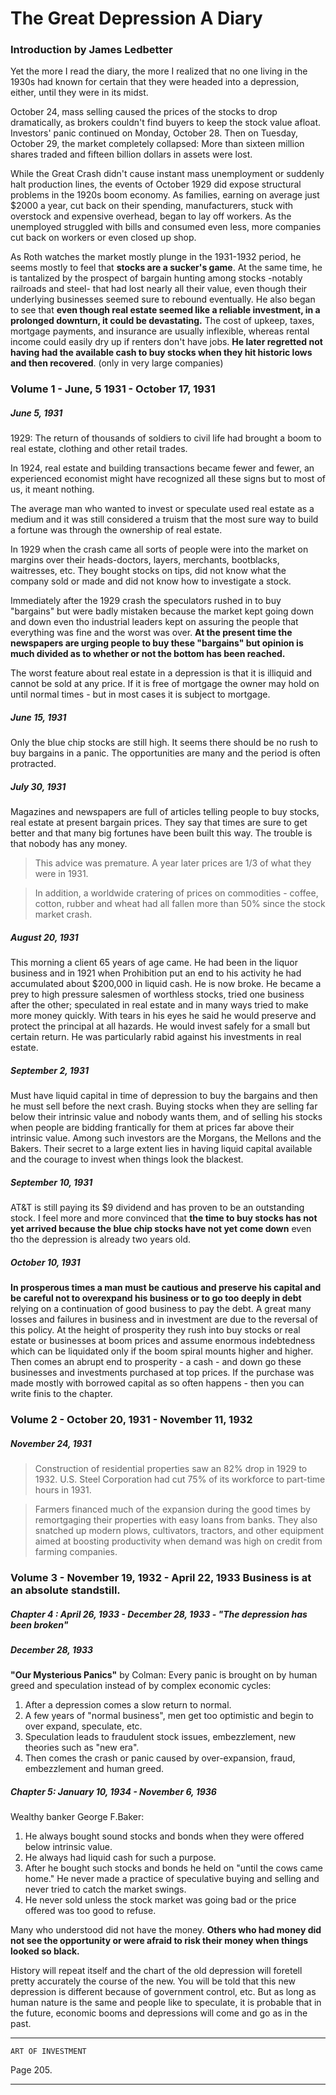 # The Great Depression A Diary

### Introduction by James Ledbetter

Yet the more I read the diary, the more I realized that no one living in the 1930s had known for certain that they were headed into a depression, either, until they were in its midst.

October 24, mass selling caused the prices of the stocks to drop dramatically, as brokers couldn't find buyers to keep the stock value afloat. Investors' panic continued on Monday, October 28. Then on Tuesday, October 29, the market completely collapsed: More than sixteen million shares traded and fifteen billion dollars in assets were lost.

While the Great Crash didn't cause instant mass unemployment or suddenly halt production lines, the events of October 1929 did expose structural problems in the 1920s boom economy. As families, earning on average just $2000 a year, cut back on their spending, manufacturers, stuck with overstock and expensive overhead, began to lay off workers. As the unemployed struggled with bills and consumed even less, more companies cut back on workers or even closed up shop.

As Roth watches the market mostly plunge in the 1931-1932 period, he seems mostly to feel that **stocks are a sucker's game**. At the same time, he is tantalized by the prospect of bargain hunting among stocks -notably railroads and steel- that had lost nearly all their value, even though their underlying businesses seemed sure to rebound eventually. He also began to see that **even though real estate seemed like a reliable investment, in a prolonged downturn, it could be devastating.** The cost of upkeep, taxes, mortgage payments, and insurance are usually inflexible, whereas rental income could easily dry up if renters don't have jobs. **He later regretted not having had the available cash to buy stocks when they hit historic lows and then recovered**. (only in very large companies)

### Volume 1 - June, 5 1931 - October 17, 1931

##### June 5, 1931

1929: The return of thousands of soldiers to civil life had brought a boom to real estate, clothing and other retail trades.

In 1924, real estate and building transactions became fewer and fewer, an experienced economist might have recognized all these signs but to most of us, it meant nothing.

The average man who wanted to invest or speculate used real estate as a medium and it was still considered a truism that the most sure way to build a fortune was through the ownership of real estate.

In 1929 when the crash came all sorts of people were into the market on margins over their heads-doctors, layers, merchants, bootblacks, waitresses, etc. They bought stocks on tips, did not know what the company sold or made and did not know how to investigate a stock.

Immediately after the 1929 crash the speculators rushed in to buy "bargains" but were badly mistaken because the market kept going down and down even tho industrial leaders kept on assuring the people that everything was fine and the worst was over. **At the present time the newspapers are urging people to buy these "bargains" but opinion is much divided as to whether or not the bottom has been reached.**

The worst feature about real estate in a depression is that it is illiquid and cannot be sold at any price. If it is free of mortgage the owner may hold on until normal times - but in most cases it is subject to mortgage.

##### June 15, 1931

Only the blue chip stocks are still high. It seems there should be no rush to buy bargains in a panic. The opportunities are many and the period is often protracted.

##### July 30, 1931

Magazines and newspapers are full of articles telling people to buy stocks, real estate at present bargain prices. They say that times are sure to get better and that many big fortunes have been built this way. The trouble is that nobody has any money.

> This advice was premature. A year later prices are 1/3 of what they were in 1931.

> In addition, a worldwide cratering of prices on commodities - coffee, cotton, rubber and wheat had all fallen more than 50% since the stock market crash.

##### August 20, 1931

This morning a client 65 years of age came. He had been in the liquor business and in 1921 when Prohibition put an end to his activity he had accumulated about $200,000 in liquid cash. He is now broke. He became a prey to high pressure salesmen of worthless stocks, tried one business after the other; speculated in real estate and in many ways tried to make more money quickly. With tears in his eyes he said he would preserve and protect the principal at all hazards. He would invest safely for a small but certain return. He was particularly rabid against his investments in real estate.

##### September 2, 1931

Must have liquid capital in time of depression to buy the bargains and then he must sell before the next crash. Buying stocks when they are selling far below their intrinsic value and nobody wants them, and of selling his stocks when people are bidding frantically for them at prices far above their intrinsic value. Among such investors are the Morgans, the Mellons and the Bakers. Their secret to a large extent lies in having liquid capital available and the courage to invest when things look the blackest. 

##### September 10, 1931

AT&T is still paying its $9 dividend and has proven to be an outstanding stock. I feel more and more convinced that **the time to buy stocks has not yet arrived because the blue chip stocks have not yet come down** even tho the depression is already two years old.

##### October 10, 1931

**In prosperous times a man must be cautious and preserve his capital and be careful not to overexpand his business or to go too deeply in debt** relying on a continuation of good business to pay the debt. A great many losses and failures in business and in investment are due to the reversal of this policy. At the height of prosperity they rush into buy stocks or real estate or businesses at boom prices and assume enormous indebtedness which can be liquidated only if the boom spiral mounts higher and higher. Then comes an abrupt end to prosperity - a cash - and down go these businesses and investments purchased at top prices. If the purchase was made mostly with borrowed capital as so often happens - then you can write finis to the chapter.

### Volume 2 - October 20, 1931 - November 11, 1932

##### November 24, 1931

> Construction of residential properties saw an 82% drop in 1929 to 1932. U.S. Steel Corporation had cut 75% of its workforce to part-time hours in 1931.

> Farmers financed much of the expansion during the good times by remortgaging their properties with easy loans from banks. They also snatched up modern plows, cultivators, tractors, and other equipment aimed at boosting productivity when demand was high on credit from farming companies.

### Volume 3 - November 19, 1932 - April 22, 1933 **Business is at an absolute standstill.**

##### Chapter 4 : April 26, 1933 - December 28, 1933 - "The depression has been broken"

##### December 28, 1933

**"Our Mysterious Panics"** by Colman: Every panic is brought on by human greed and speculation instead of by complex economic cycles:
1. After a depression comes a slow return to normal.
2. A few years of "normal business", men get too optimistic and begin to over expand, speculate, etc.
3. Speculation leads to fraudulent stock issues, embezzlement, new theories such as "new era".
4. Then comes the crash or panic caused by over-expansion, fraud, embezzlement and human greed.

##### Chapter 5: January 10, 1934 - November 6, 1936

Wealthy banker George F.Baker:

1. He always bought sound stocks and bonds when they were offered below intrinsic value.
2. He always had liquid cash for such a purpose.
3. After he bought such stocks and bonds he held on "until the cows came home." He never made a practice of speculative buying and selling and never tried to catch the market swings.
4. He never sold unless the stock market was going bad or the price offered was too good to refuse.

Many who understood did not have the money. **Others who had money did not see the opportunity or were afraid to risk their money when things looked so black.**

History will repeat itself and the chart of the old depression will foretell pretty accurately the course of the new. You will be told that this new depression is different because of government control, etc. But as long as human nature is the same and people like to speculate, it is probable that in the future, economic booms and depressions will come and go as in the past.

---

`ART OF INVESTMENT`

Page 205.

---

